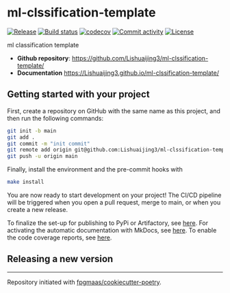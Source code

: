 # ml-clssification-template

[![Release](https://img.shields.io/github/v/release/Lishuaijing3/ml-clssification-template)](https://img.shields.io/github/v/release/Lishuaijing3/ml-clssification-template)
[![Build status](https://img.shields.io/github/actions/workflow/status/Lishuaijing3/ml-clssification-template/main.yml?branch=main)](https://github.com/Lishuaijing3/ml-clssification-template/actions/workflows/main.yml?query=branch%3Amain)
[![codecov](https://codecov.io/gh/Lishuaijing3/ml-clssification-template/branch/main/graph/badge.svg)](https://codecov.io/gh/Lishuaijing3/ml-clssification-template)
[![Commit activity](https://img.shields.io/github/commit-activity/m/Lishuaijing3/ml-clssification-template)](https://img.shields.io/github/commit-activity/m/Lishuaijing3/ml-clssification-template)
[![License](https://img.shields.io/github/license/Lishuaijing3/ml-clssification-template)](https://img.shields.io/github/license/Lishuaijing3/ml-clssification-template)

ml classification template

- **Github repository**: <https://github.com/Lishuaijing3/ml-clssification-template/>
- **Documentation** <https://Lishuaijing3.github.io/ml-clssification-template/>

## Getting started with your project

First, create a repository on GitHub with the same name as this project, and then run the following commands:

```bash
git init -b main
git add .
git commit -m "init commit"
git remote add origin git@github.com:Lishuaijing3/ml-clssification-template.git
git push -u origin main
```

Finally, install the environment and the pre-commit hooks with

```bash
make install
```

You are now ready to start development on your project!
The CI/CD pipeline will be triggered when you open a pull request, merge to main, or when you create a new release.

To finalize the set-up for publishing to PyPi or Artifactory, see [here](https://fpgmaas.github.io/cookiecutter-poetry/features/publishing/#set-up-for-pypi).
For activating the automatic documentation with MkDocs, see [here](https://fpgmaas.github.io/cookiecutter-poetry/features/mkdocs/#enabling-the-documentation-on-github).
To enable the code coverage reports, see [here](https://fpgmaas.github.io/cookiecutter-poetry/features/codecov/).

## Releasing a new version



---

Repository initiated with [fpgmaas/cookiecutter-poetry](https://github.com/fpgmaas/cookiecutter-poetry).
